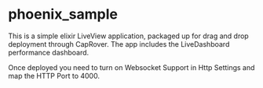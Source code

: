 # phoenix_sample
 
This is a simple elixir LiveView application, packaged up for drag and drop deployment through CapRover. The app includes the LiveDashboard performance dashboard.

Once deployed you need to turn on Websocket Support in Http Settings and map the HTTP Port to 4000.

